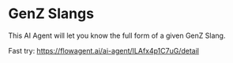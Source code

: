 # GenZ Slangs

This AI Agent will let you know the full form of a given GenZ Slang.

Fast try: https://flowagent.ai/ai-agent/ILAfx4p1C7uG/detail
